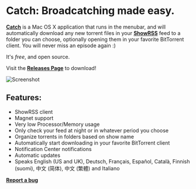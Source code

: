 Catch: Broadcatching made easy.
=====

**[Catch](http://www.giorgiocalderolla.com/index.html#catch)** is a Mac OS X application that runs in the menubar, and will automatically download any new torrent files in your **[ShowRSS](http://showrss.karmorra.info/)** feed to a folder you can choose, optionally opening them in your favorite BitTorrent client. You will never miss an episode again :)

It's *free*, and open source.

Visit the **[Releases Page](https://github.com/mipstian/catch/releases)** to download!

![Screenshot](http://www.giorgiocalderolla.com/img/catch_banner.png?)

Features:
---------

  * ShowRSS client
  * Magnet support
  * Very low Processor/Memory usage
  * Only check your feed at night or in whatever period you choose
  * Organize torrents in folders based on show name
  * Automatically start downloading in your favorite BitTorrent client
  * Notification Center notifications
  * Automatic updates
  * Speaks English (US and UK), Deutsch, Français, Español, Català, Finnish (suomi), 中文 (简体), 中文 (繁體) and Italiano

**[Report a bug](https://github.com/mipstian/catch/issues)**
